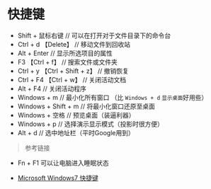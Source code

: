 快捷键
===

- Shift + 鼠标右键  // 可以在打开对于文件目录下的命令台
- Ctrl + d 【Delete】  // 移动文件到回收站
- Alt + Enter  // 显示所选项目的属性
- F3 【Ctrl + f】  // 搜索文件或文件夹
- Ctrl + y 【Ctrl + Shift + z】  // 撤销恢复
- Ctrl + F4 【Ctrl + w】  // 关闭活动文档
- Alt + F4  // 关闭活动程序
- Windows + m  // 最小化所有窗口 （比 `Windows + d` `显示桌面`好用些）
- Windows + Shift + m  // 将最小化窗口还原至桌面
- Windows + 空格  // 预览桌面（装逼利器）
- Windows + p  // 选择演示显示模式（投影时很方便）
- Alt + d  // 选中地址栏（平时Google用到）

> 参考链接

- Fn + F1 可以让电脑进入睡眠状态

- [Microsoft Windows7 快捷键](https://support.microsoft.com/zh-cn/help/12445/windows-keyboard-shortcuts)